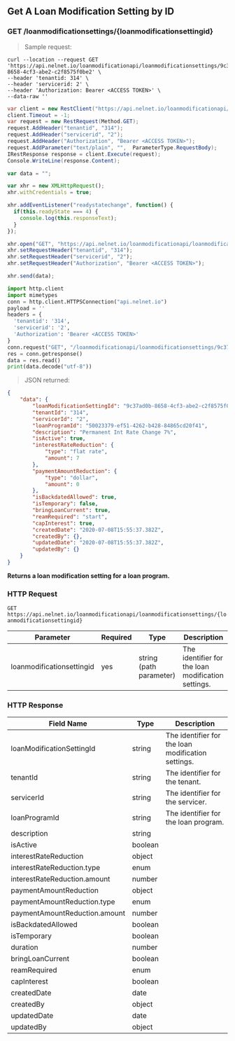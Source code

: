 <!--Endpoint introduction -->
## Get A Loan Modification Setting by ID

### GET /loanmodificationsettings/{loanmodificationsettingid}

<!-- RIGHT: code samples -->

> Sample request:

```shell
curl --location --request GET 'https://api.nelnet.io/loanmodificationapi/loanmodificationsettings/9c37ad0b-8658-4cf3-abe2-c2f8575f0be2' \
--header 'tenantid: 314' \
--header 'servicerid: 2' \
--header 'Authorization: Bearer <ACCESS TOKEN>' \
--data-raw ''
```

```csharp
var client = new RestClient("https://api.nelnet.io/loanmodificationapi/loanmodificationsettings/9c37ad0b-8658-4cf3-abe2-c2f8575f0be2");
client.Timeout = -1;
var request = new RestRequest(Method.GET);
request.AddHeader("tenantid", "314");
request.AddHeader("servicerid", "2");
request.AddHeader("Authorization", "Bearer <ACCESS TOKEN>");
request.AddParameter("text/plain", "",  ParameterType.RequestBody);
IRestResponse response = client.Execute(request);
Console.WriteLine(response.Content);
```

```javascript
var data = "";

var xhr = new XMLHttpRequest();
xhr.withCredentials = true;

xhr.addEventListener("readystatechange", function() {
  if(this.readyState === 4) {
    console.log(this.responseText);
  }
});

xhr.open("GET", "https://api.nelnet.io/loanmodificationapi/loanmodificationsettings/9c37ad0b-8658-4cf3-abe2-c2f8575f0be2");
xhr.setRequestHeader("tenantid", "314");
xhr.setRequestHeader("servicerid", "2");
xhr.setRequestHeader("Authorization", "Bearer <ACCESS TOKEN>");

xhr.send(data);
```

```python
import http.client
import mimetypes
conn = http.client.HTTPSConnection("api.nelnet.io")
payload = ''
headers = {
  'tenantid': '314',
  'servicerid': '2',
  'Authorization': 'Bearer <ACCESS TOKEN>'
}
conn.request("GET", "/loanmodificationapi/loanmodificationsettings/9c37ad0b-8658-4cf3-abe2-c2f8575f0be2", payload, headers)
res = conn.getresponse()
data = res.read()
print(data.decode("utf-8"))
```

> JSON returned:

```json
{
    "data": {
        "loanModificationSettingId": "9c37ad0b-8658-4cf3-abe2-c2f8575f0be2",
        "tenantId": "314",
        "servicerId": "2",
        "loanProgramId": "50023379-ef51-4262-b428-84865cd20f41",
        "description": "Permanent Int Rate Change 7%",
        "isActive": true,
        "interestRateReduction": {
            "type": "flat rate",
            "amount": 7
        },
        "paymentAmountReduction": {
            "type": "dollar",
            "amount": 0
        },
        "isBackdatedAllowed": true,
        "isTemporary": false,
        "bringLoanCurrent": true,
        "reamRequired": "start",
        "capInterest": true,
        "createdDate": "2020-07-08T15:55:37.382Z",
        "createdBy": {},
        "updatedDate": "2020-07-08T15:55:37.382Z",
        "updatedBy": {}
    }
}
```

<!-- LEFT: documentation -->

**Returns a loan modification setting for a loan program.**

### HTTP Request

`GET https://api.nelnet.io/loanmodificationapi/loanmodificationsettings/{loanmodificationsettingid}`

Parameter | Required | Type   | Description
----------| -------- | ------ | -----------
loanmodificationsettingid | yes | string (path parameter) | The identifier for the loan modification settings.

### HTTP Response

Field Name | Type | Description
---------- | ------- | -------
loanModificationSettingId | string | The identifier for the loan modification settings.
tenantId | string | The identifier for the tenant.
servicerId | string | The identifier for the servicer.
loanProgramId | string | The identifier for the loan program.
description | string | 
isActive | boolean | 
interestRateReduction | object |
interestRateReduction.type | enum | 
interestRateReduction.amount | number | 
paymentAmountReduction | object |
paymentAmountReduction.type | enum |
paymentAmountReduction.amount | number | 
isBackdatedAllowed | boolean | 
isTemporary | boolean | 
duration | number | 
bringLoanCurrent | boolean | 
reamRequired | enum | 
capInterest | boolean | 
createdDate | date | 
createdBy | object |
updatedDate | date | 
updatedBy | object | 